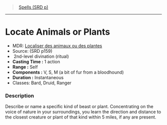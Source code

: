 ﻿---
!SpellItem
Family: SpellVO
Level: 2
Type: divination
Ritual: ritual
CastingTime: 1 action
Range: Self
Components: V, S, M (a bit of fur from a bloodhound)
Duration: Instantaneous
Classes: Bard, Druid, Ranger
Id: spells_vo.md#locate-animals-or-plants
ParentLink: spells_vo.md#spells-srd-p
Name: Locate Animals or Plants
ParentName: Spells (SRD p)
NameLevel: 1
AltName: '[Localiser des animaux ou des plantes](hd_spells_localiser_des_animaux_ou_des_plantes.md)'
Source: (SRD p159)
Attributes: {}
AttributesDictionary: >+
  {}

---
> [Spells (SRD p)](srd_spells.md)

---

# Locate Animals or Plants

- MDR: [Localiser des animaux ou des plantes](hd_spells_localiser_des_animaux_ou_des_plantes.md)
- Source: (SRD p159)
-  2nd-level divination (ritual)
- **Casting Time :** 1 action
- **Range :** Self
- **Components :** V, S, M (a bit of fur from a bloodhound)
- **Duration :** Instantaneous
- Classes: Bard, Druid, Ranger

### Description

Describe or name a specific kind of beast or plant. Concentrating on the voice of nature in your surroundings, you learn the direction and distance to the closest creature or plant of that kind within 5 miles, if any are present.

